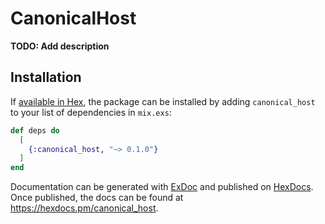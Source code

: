 # CanonicalHost

**TODO: Add description**

## Installation

If [available in Hex](https://hex.pm/docs/publish), the package can be installed
by adding `canonical_host` to your list of dependencies in `mix.exs`:

```elixir
def deps do
  [
    {:canonical_host, "~> 0.1.0"}
  ]
end
```

Documentation can be generated with [ExDoc](https://github.com/elixir-lang/ex_doc)
and published on [HexDocs](https://hexdocs.pm). Once published, the docs can
be found at <https://hexdocs.pm/canonical_host>.

